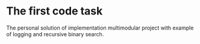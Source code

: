 # The first code task 
The personal solution of implementation multimodular project with example of logging and recursive binary search.
